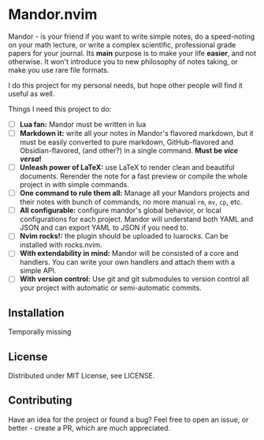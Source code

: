 # Mandor.nvim

Mandor - is your friend if you want to write simple notes, do a speed-noting on your math lecture, or write a complex scientific, professional grade papers for your journal. Its **main** purpose is to make your life **easier**, and not otherwise. It won't introduce you to new philosophy of notes taking, or make you use rare file formats.

I do this project for my personal needs, but hope other people will find it useful as well.

Things I need this project to do:
 - [ ] **Lua fan:** Mandor must be written in lua
 - [ ] **Markdown it:** write all your notes in Mandor's flavored markdown, but it must be easily converted to pure markdown, GitHub-flavored and Obsidian-flavored, (and other?) in a single command. **Must be *vice versa*!**
 - [ ] **Unleash power of LaTeX:** use LaTeX to render clean and beautiful documents. Rerender the note for a fast preview or compile the whole project in with simple commands.
 - [ ] **One command to rule them all:** Manage all your Mandors projects and their notes with bunch of commands, no more manual `rm`, `mv`, `cp`, etc.
 - [ ] **All configurable:** configure mandor's global behavior, or local configurations for each project. Mandor will understand both YAML and JSON and can export YAML to JSON if you need to.
 - [ ] **Nvim rocks!:** the plugin should be uploaded to luarocks. Can be installed with rocks.nvim.
 - [ ] **With extendability in mind:** Mandor will be consisted of a core and handlers. You can write your own handlers and attach them with a simple API.
 - [ ] **With version control:** Use git and git submodules to version control all your project with automatic or semi-automatic commits.

## Installation

Temporally missing

## License

Distributed under MIT License, see LICENSE.

## Contributing

Have an idea for the project or found a bug? Feel free to open an issue, or better - create a PR, which are much appreciated.
